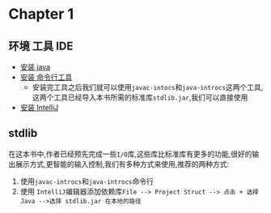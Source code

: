 # Chapter 1

## 环境 工具 IDE

- [安装 java](https://lift.cs.princeton.edu/java/linux/)
- [安装 命令行工具](https://lift.cs.princeton.edu/java/linux/)
  - 安装完工具之后我们就可以使用`javac-intocs`和`java-introcs`这两个工具,这两个工具已经导入本书所需的标准库`stdlib.jar`,我们可以直接使用
- [安装 IntelliJ](https://lift.cs.princeton.edu/java/linux/)

## stdlib

在这本书中,作者已经预先完成一些`I/O`库,这些库比标准库有更多的功能,很好的输出展示方式,更智能的输入控制,我们有多种方式来使用,推荐的两种方式:

1. 使用`javac-introcs`和`java-introcs`命令行
2. 使用 `IntelliJ`编辑器添加依赖库`File --> Project Struct --> 点击 + 选择 Java -->选择 stdlib.jar 在本地的路径`